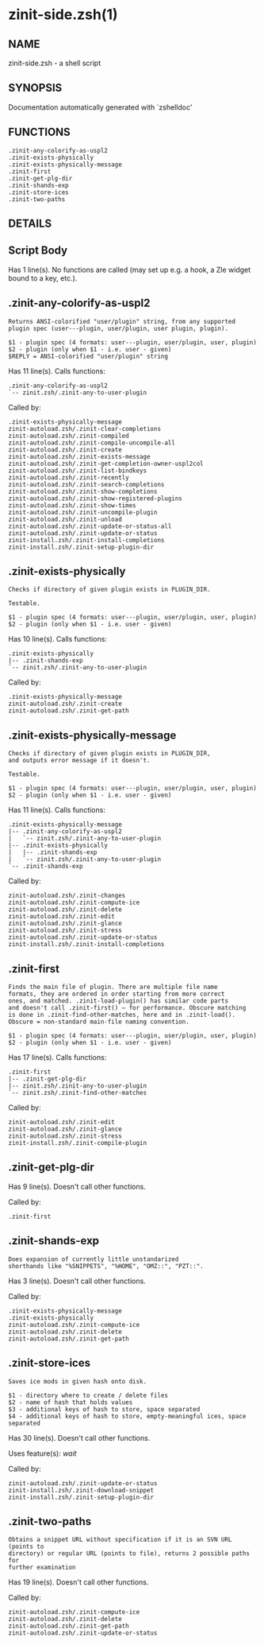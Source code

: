 zinit-side.zsh(1)
===================

NAME
----
zinit-side.zsh - a shell script

SYNOPSIS
--------
Documentation automatically generated with \`zshelldoc'

FUNCTIONS
---------

```text
.zinit-any-colorify-as-uspl2
.zinit-exists-physically
.zinit-exists-physically-message
.zinit-first
.zinit-get-plg-dir
.zinit-shands-exp
.zinit-store-ices
.zinit-two-paths
```

DETAILS
-------

## Script Body

Has 1 line(s). No functions are called (may set up e.g. a hook, a Zle widget bound to a key, etc.).

## .zinit-any-colorify-as-uspl2

```text
Returns ANSI-colorified "user/plugin" string, from any supported
plugin spec (user---plugin, user/plugin, user plugin, plugin).

$1 - plugin spec (4 formats: user---plugin, user/plugin, user, plugin)
$2 - plugin (only when $1 - i.e. user - given)
$REPLY = ANSI-colorified "user/plugin" string
```

Has 11 line(s). Calls functions:

```text
.zinit-any-colorify-as-uspl2
`-- zinit.zsh/.zinit-any-to-user-plugin
```

Called by:

```text
.zinit-exists-physically-message
zinit-autoload.zsh/.zinit-clear-completions
zinit-autoload.zsh/.zinit-compiled
zinit-autoload.zsh/.zinit-compile-uncompile-all
zinit-autoload.zsh/.zinit-create
zinit-autoload.zsh/.zinit-exists-message
zinit-autoload.zsh/.zinit-get-completion-owner-uspl2col
zinit-autoload.zsh/.zinit-list-bindkeys
zinit-autoload.zsh/.zinit-recently
zinit-autoload.zsh/.zinit-search-completions
zinit-autoload.zsh/.zinit-show-completions
zinit-autoload.zsh/.zinit-show-registered-plugins
zinit-autoload.zsh/.zinit-show-times
zinit-autoload.zsh/.zinit-uncompile-plugin
zinit-autoload.zsh/.zinit-unload
zinit-autoload.zsh/.zinit-update-or-status-all
zinit-autoload.zsh/.zinit-update-or-status
zinit-install.zsh/.zinit-install-completions
zinit-install.zsh/.zinit-setup-plugin-dir
```

## .zinit-exists-physically

```text
Checks if directory of given plugin exists in PLUGIN_DIR.

Testable.

$1 - plugin spec (4 formats: user---plugin, user/plugin, user, plugin)
$2 - plugin (only when $1 - i.e. user - given)
```

Has 10 line(s). Calls functions:

```text
.zinit-exists-physically
|-- .zinit-shands-exp
`-- zinit.zsh/.zinit-any-to-user-plugin
```

Called by:

```text
.zinit-exists-physically-message
zinit-autoload.zsh/.zinit-create
zinit-autoload.zsh/.zinit-get-path
```

## .zinit-exists-physically-message

```text 
Checks if directory of given plugin exists in PLUGIN_DIR,
and outputs error message if it doesn't.

Testable.

$1 - plugin spec (4 formats: user---plugin, user/plugin, user, plugin)
$2 - plugin (only when $1 - i.e. user - given)
```

Has 11 line(s). Calls functions:

```text
.zinit-exists-physically-message
|-- .zinit-any-colorify-as-uspl2
|   `-- zinit.zsh/.zinit-any-to-user-plugin
|-- .zinit-exists-physically
|   |-- .zinit-shands-exp
|   `-- zinit.zsh/.zinit-any-to-user-plugin
`-- .zinit-shands-exp
```

Called by:

```text
zinit-autoload.zsh/.zinit-changes
zinit-autoload.zsh/.zinit-compute-ice
zinit-autoload.zsh/.zinit-delete
zinit-autoload.zsh/.zinit-edit
zinit-autoload.zsh/.zinit-glance
zinit-autoload.zsh/.zinit-stress
zinit-autoload.zsh/.zinit-update-or-status
zinit-install.zsh/.zinit-install-completions
```

## .zinit-first

```text
Finds the main file of plugin. There are multiple file name
formats, they are ordered in order starting from more correct
ones, and matched. .zinit-load-plugin() has similar code parts
and doesn't call .zinit-first() – for performance. Obscure matching
is done in .zinit-find-other-matches, here and in .zinit-load().
Obscure = non-standard main-file naming convention.

$1 - plugin spec (4 formats: user---plugin, user/plugin, user, plugin)
$2 - plugin (only when $1 - i.e. user - given)
```

Has 17 line(s). Calls functions:

```text
.zinit-first
|-- .zinit-get-plg-dir
|-- zinit.zsh/.zinit-any-to-user-plugin
`-- zinit.zsh/.zinit-find-other-matches
```

Called by:

```text
zinit-autoload.zsh/.zinit-edit
zinit-autoload.zsh/.zinit-glance
zinit-autoload.zsh/.zinit-stress
zinit-install.zsh/.zinit-compile-plugin
```

## .zinit-get-plg-dir

Has 9 line(s). Doesn't call other functions.

Called by:

```text
.zinit-first
```

## .zinit-shands-exp

```text
Does expansion of currently little unstandarized
shorthands like "%SNIPPETS", "%HOME", "OMZ::", "PZT::".
```

Has 3 line(s). Doesn't call other functions.

Called by:

```text
.zinit-exists-physically-message
.zinit-exists-physically
zinit-autoload.zsh/.zinit-compute-ice
zinit-autoload.zsh/.zinit-delete
zinit-autoload.zsh/.zinit-get-path
```

## .zinit-store-ices

```text
Saves ice mods in given hash onto disk.

$1 - directory where to create / delete files
$2 - name of hash that holds values
$3 - additional keys of hash to store, space separated
$4 - additional keys of hash to store, empty-meaningful ices, space separated
```

Has 30 line(s). Doesn't call other functions.

Uses feature(s): _wait_

Called by:

```text
zinit-autoload.zsh/.zinit-update-or-status
zinit-install.zsh/.zinit-download-snippet
zinit-install.zsh/.zinit-setup-plugin-dir
```

## .zinit-two-paths

```text
Obtains a snippet URL without specification if it is an SVN URL (points to
directory) or regular URL (points to file), returns 2 possible paths for
further examination
```

Has 19 line(s). Doesn't call other functions.

Called by:

```text
zinit-autoload.zsh/.zinit-compute-ice
zinit-autoload.zsh/.zinit-delete
zinit-autoload.zsh/.zinit-get-path
zinit-autoload.zsh/.zinit-update-or-status
```


